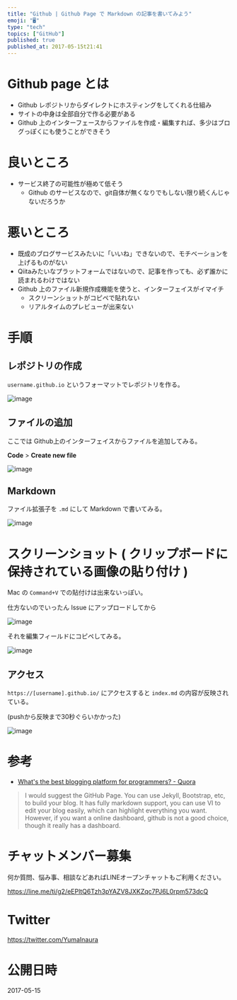 ```yaml
---
title: "Github | Github Page で Markdown の記事を書いてみよう"
emoji: "🖥"
type: "tech"
topics: ["GitHub"]
published: true
published_at: 2017-05-15t21:41
---
```


# Github page とは

- Github レポジトリからダイレクトにホスティングをしてくれる仕組み
- サイトの中身は全部自分で作る必要がある
- Github 上のインターフェースからファイルを作成・編集すれば、多少はブログっぽくにも使うことができそう

# 良いところ

- サービス終了の可能性が極めて低そう
  - Github のサービスなので、git自体が無くなりでもしない限り続くんじゃないだろうか

# 悪いところ

- 既成のブログサービスみたいに「いいね」できないので、モチベーションを上げるものがない
- Qiitaみたいなプラットフォームではないので、記事を作っても、必ず誰かに読まれるわけではない
- Github 上のファイル新規作成機能を使うと、インターフェイスがイマイチ
  - スクリーンショットがコピペで貼れない
  - リアルタイムのプレビューが出来ない

# 手順

## レポジトリの作成

`username.github.io` というフォーマットでレポジトリを作る。

![image](https://qiita-image-store.s3.amazonaws.com/0/89618/8147c58b-3778-535e-06a4-67d1d586ce45.png)


## ファイルの追加

ここでは Github上のインターフェイスからファイルを追加してみる。

**Code** > **Create new file** 

![image](https://qiita-image-store.s3.amazonaws.com/0/89618/bcf877b3-473d-52db-5a7a-7b85b3a192ed.png)

## Markdown

ファイル拡張子を `.md` にして Markdown で書いてみる。

![image](https://qiita-image-store.s3.amazonaws.com/0/89618/aa97f429-868c-b72d-9196-5f10745c6e1e.png)


# スクリーンショット ( クリップボードに保持されている画像の貼り付け )

Mac の `Command+V` での貼付けは出来ないっぽい。

仕方ないのでいったん Issue にアップロードしてから

![image](https://qiita-image-store.s3.amazonaws.com/0/89618/4a449501-b868-51d9-bc52-3eb7bf6b3f1a.png)

それを編集フィールドにコピペしてみる。

![image](https://qiita-image-store.s3.amazonaws.com/0/89618/866d6a7d-65cf-0362-ae52-d0ae36435aee.png)

## アクセス

`https://[username].github.io/` にアクセスすると `index.md` の内容が反映されている。

(pushから反映まで30秒ぐらいかかった)

![image](https://qiita-image-store.s3.amazonaws.com/0/89618/ccf400ba-ecb6-3a61-2e5e-0bc8995dfe95.png)

# 参考

- [What's the best blogging platform for programmers? - Quora](https://www.quora.com/Whats-the-best-blogging-platform-for-programmers)

>I would suggest the GitHub Page. You can use Jekyll, Bootstrap, etc, to build your blog. It has fully markdown support, you can use VI to edit your blog easily, which can highlight everything you want. However, if you want a online dashboard, github is not a good choice, though it really has a dashboard.








<!-- Update From Qiita API -->

# チャットメンバー募集


何か質問、悩み事、相談などあればLINEオープンチャットもご利用ください。

https://line.me/ti/g2/eEPltQ6Tzh3pYAZV8JXKZqc7PJ6L0rpm573dcQ





# Twitter


https://twitter.com/YumaInaura


<!-- Update From Qiita API -->



# 公開日時

2017-05-15
